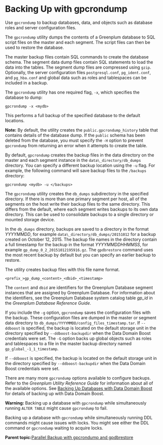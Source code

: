 # Backing Up with gpcrondump 

Use `gpcrondump` to backup databases, data, and objects such as database roles and server configuration files.

The `gpcrondump` utility dumps the contents of a Greenplum database to SQL script files on the master and each segment. The script files can then be used to restore the database.

The master backup files contain SQL commands to create the database schema. The segment data dump files contain SQL statements to load the data into the tables. The segment dump files are compressed using `gzip`. Optionally, the server configuration files `postgresql.conf`, `pg_ident.conf`, and `pg_hba.conf` and global data such as roles and tablespaces can be included in a backup.

The `gpcrondump` utility has one required flag, `-x`, which specifies the database to dump:

```
gpcrondump -x <mydb>
```

This performs a full backup of the specified database to the default locations.

**Note:** By default, the utility creates the `public.gpcrondump_history` table that contains details of the database dump. If the `public` schema has been deleted from the database, you must specify the `-H` option to prevent `gpcrondump` from returning an error when it attempts to create the table.

By default, `gpcrondump` creates the backup files in the data directory on the master and each segment instance in the `data\_directory/db_dumps` directory. You can specify a different backup location using the `-u` flag. For example, the following command will save backup files to the `/backups` directory:

```
gpcrondump <mydb> -u </backups>
```

The `gpcrondump` utility creates the `db_dumps` subdirectory in the specified directory. If there is more than one primary segment per host, all of the segments on the host write their backup files to the same directory. This differs from the default, where each segment writes backups to its own data directory. This can be used to consolidate backups to a single directory or mounted storage device.

In the `db_dumps` directory, backups are saved to a directory in the format *YYYYMMDD*, for example `data\_directory/db_dumps/20151012` for a backup created on October 12, 2015. The backup file names in the directory contain a full timestamp for the backup in the format *YYYYMMDDHHMMSS*, for example `gp_dump_0_2_20151012195916.gz`. The `gpdbrestore` command uses the most recent backup by default but you can specify an earlier backup to restore.

The utility creates backup files with this file name format.

```
<prefix_>gp_dump_<content>_<dbid>_<timestamp>
```

The `content` and `dbid` are identifiers for the Greenplum Database segment instances that are assigned by Greenplum Database. For information about the identifiers, see the Greenplum Database system catalog table *gp\_id* in the *Greenplum Database Reference Guide*.

If you include the `-g` option, `gpcrondump` saves the configuration files with the backup. These configuration files are dumped in the master or segment data directory to `db_dumps/YYYYMMDD/config_files_timestamp.tar`. If `--ddboost` is specified, the backup is located on the default storage unit in the directory specified by `--ddboost-backupdir` when the Data Domain Boost credentials were set. The `-G` option backs up global objects such as roles and tablespaces to a file in the master backup directory named `gp_global_-1_1_timestamp`.

If `--ddboost` is specified, the backup is located on the default storage unit in the directory specified by `--ddboost-backupdir` when the Data Domain Boost credentials were set.

There are many more `gpcrondump` options available to configure backups. Refer to the *Greenplum Utility Reference Guide* for information about all of the available options. See [Backing Up Databases with Data Domain Boost](backup-ddboost.html) for details of backing up with Data Domain Boost.

**Warning:** Backing up a database with `gpcrondump` while simultaneously running `ALTER TABLE` might cause `gpcrondump` to fail.

Backing up a database with `gpcrondump` while simultaneously running DDL commands might cause issues with locks. You might see either the DDL command or `gpcrondump` waiting to acquire locks.

**Parent topic:**[Parallel Backup with gpcrondump and gpdbrestore](../managing/backup-heading.html)

